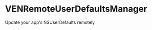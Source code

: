 VENRemoteUserDefaultsManager
============================

Update your app's NSUserDefaults remotely
